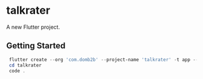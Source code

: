 # talkrater

A new Flutter project.

## Getting Started


```powershell
 flutter create --org 'com.domb2b' --project-name 'talkrater' -t app --androidx talkrater
 cd talkrater
 code .
 ```

